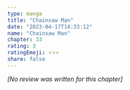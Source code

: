 ```yaml
---
type: manga
title: "Chainsaw Man"
date: "2023-04-17T14:33:12"
name: "Chainsaw Man"
chapter: 33
rating: 3
ratingEmoji: ⭐️⭐️⭐️
share: false
---
```


*[No review was written for this chapter]*
